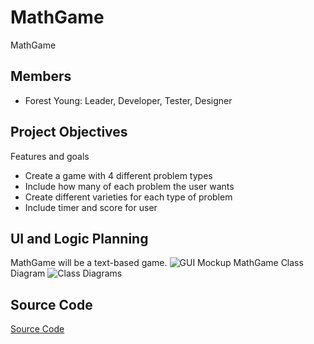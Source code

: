 # MathGame
MathGame 

## Members
* Forest Young: Leader, Developer, Tester, Designer

## Project Objectives
Features and goals

* Create a game with 4 different problem types
* Include how many of each problem the user wants
* Create different varieties for each type of problem
* Include timer and score for user

## UI and Logic Planning
MathGame will be a text-based game.
![GUI Mockup](https://github.com/ForestNYoung/MathGame/blob/main/images/MathGameGUIMockup.png?raw=true)
MathGame Class Diagram
![Class Diagrams](https://github.com/ForestNYoung/MathGame/blob/main/images/MathGameClassDiagram.png?raw=true)

## Source Code
[Source Code](https://github.com/ForestNYoung/MathGame/raw/main/src/MathGameA.zip)
